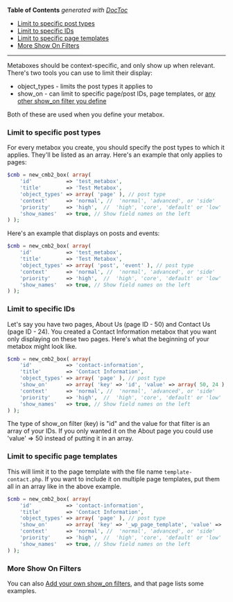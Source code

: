 <!-- START doctoc generated TOC please keep comment here to allow auto update -->
<!-- DON'T EDIT THIS SECTION, INSTEAD RE-RUN doctoc TO UPDATE -->
**Table of Contents**  *generated with [DocToc](https://github.com/thlorenz/doctoc)*

- [Limit to specific post types](#limit-to-specific-post-types)
- [Limit to specific IDs](#limit-to-specific-ids)
- [Limit to specific page templates](#limit-to-specific-page-templates)
- [More Show On Filters](#more-show-on-filters)

<!-- END doctoc generated TOC please keep comment here to allow auto update -->

---
Metaboxes should be context-specific, and only show up when relevant. There's two tools you can use to limit their display:

* object_types - limits the post types it applies to
* show_on - can limit to specific page/post IDs, page templates, or [any other show_on filter you define](https://github.com/CMB2/CMB2/wiki/Adding-your-own-show_on-filters)

Both of these are used when you define your metabox.

### Limit to specific post types

For every metabox you create, you should specify the post types to which it applies. They'll be listed as an array. Here's an example that only applies to pages:

```php
$cmb = new_cmb2_box( array(
	'id'           => 'test_metabox',
	'title'        => 'Test Metabox',
	'object_types' => array( 'page' ), // post type
	'context'      => 'normal', //  'normal', 'advanced', or 'side'
	'priority'     => 'high',  //  'high', 'core', 'default' or 'low'
	'show_names'   => true, // Show field names on the left
) );
```

Here's an example that displays on posts and events:

```php
$cmb = new_cmb2_box( array(
	'id'           => 'test_metabox',
	'title'        => 'Test Metabox',
	'object_types' => array( 'post', 'event' ), // post type
	'context'      => 'normal', //  'normal', 'advanced', or 'side'
	'priority'     => 'high',  //  'high', 'core', 'default' or 'low'
	'show_names'   => true, // Show field names on the left
) );
```

### Limit to specific IDs

Let's say you have two pages, About Us (page ID - 50) and Contact Us (page ID - 24). You created a Contact Information metabox that you want only displaying on these two pages. Here's what the beginning of your metabox might look like.

```php
$cmb = new_cmb2_box( array(
	'id'           => 'contact-information',
	'title'        => 'Contact Information',
	'object_types' => array( 'page' ), // post type
	'show_on'      => array( 'key' => 'id', 'value' => array( 50, 24 ) ),
	'context'      => 'normal', //  'normal', 'advanced', or 'side'
	'priority'     => 'high',  //  'high', 'core', 'default' or 'low'
	'show_names'   => true, // Show field names on the left
) );
```

The type of show_on filter (key) is "id" and the value for that filter is an array of your IDs. If you only wanted it on the About page you could use 'value' => 50 instead of putting it in an array.

### Limit to specific page templates

This will limit it to the page template with the file name `template-contact.php`. If you want to include it on multiple page templates, put them all in an array like in the above example.

```php
$cmb = new_cmb2_box( array(
	'id'           => 'contact-information',
	'title'        => 'Contact Information',
	'object_types' => array( 'page' ), // post type
	'show_on'      => array( 'key' => '_wp_page_template', 'value' => 'template-contact.php' ),
	'context'      => 'normal', //  'normal', 'advanced', or 'side'
	'priority'     => 'high',  //  'high', 'core', 'default' or 'low'
	'show_names'   => true, // Show field names on the left
) );
```

### More Show On Filters

You can also [Add your own show_on filters](https://github.com/CMB2/CMB2/wiki/Adding-your-own-show_on-filters), and that page lists some examples.
